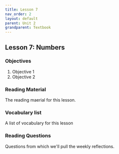 ```yaml
---
title: Lesson 7
nav_order: 2
layout: default
parent: Unit 2
grandparent: Textbook
---
```


## Lesson 7: Numbers

### Objectives

1. Objective 1
2. Objective 2

### Reading Material

The reading maerial for this lesson.

### Vocabulary list

A list of vocabulary for this lesson

### Reading Questions

Questions from which we'll pull the weekly reflections.
